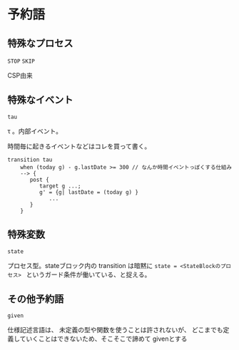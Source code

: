 # 予約語

## 特殊なプロセス

`STOP` `SKIP`

CSP由来


## 特殊なイベント

`tau`

τ 。内部イベント。


時間毎に起きるイベントなどはコレを買って書く。

```
transition tau
    when (today g) - g.lastDate >= 300 // なんか時間イベントっぽくする仕組み
    --> {
       post {
          target g ...;
          g' = {g| lastDate = (today g) }
             ...
       }
    }
```

## 特殊変数

`state`

プロセス型。stateブロック内の transition は暗黙に
`state = <StateBlockのプロセス> ` というガード条件が働いている、と捉える。


## その他予約語

`given`

仕様記述言語は、
未定義の型や関数を使うことは許されないが、
どこまでも定義していくことはできないため、そこそこで諦めて givenとする
